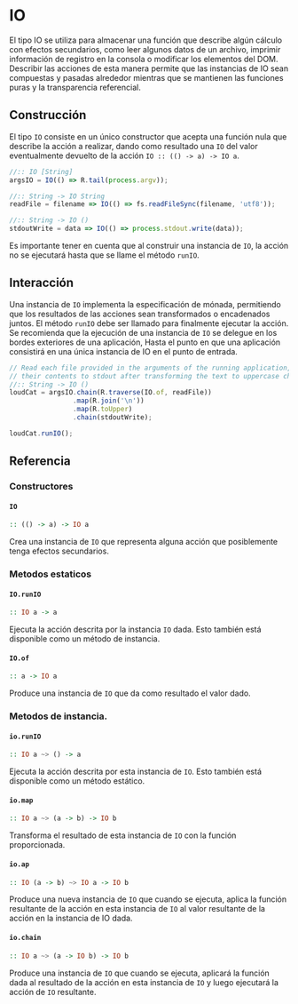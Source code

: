# IO

El tipo IO se utiliza para almacenar una función que describe algún cálculo con efectos secundarios, como leer algunos datos de un archivo, imprimir información de registro en la consola o modificar los elementos del DOM.
Describir las acciones de esta manera permite que las instancias de IO sean compuestas y pasadas alrededor mientras que se mantienen las funciones puras y la  transparencia referencial.

## Construcción

El tipo `IO` consiste en un único constructor que acepta una función nula que describe la acción a realizar, dando como resultado una `IO` del valor eventualmente devuelto de la acción `IO :: (() -> a) -> IO a`.

```js
//:: IO [String]
argsIO = IO(() => R.tail(process.argv));

//:: String -> IO String
readFile = filename => IO(() => fs.readFileSync(filename, 'utf8'));

//:: String -> IO ()
stdoutWrite = data => IO(() => process.stdout.write(data));
```
Es importante tener en cuenta que al construir una instancia de `IO`, la acción no se ejecutará hasta que se llame el método `runIO`.

## Interacción

Una instancia de `IO` implementa la especificación de mónada, permitiendo que los resultados de las acciones sean transformados o encadenados juntos. El método `runIO` debe ser llamado para finalmente ejecutar la acción. Se recomienda que la ejecución de una instancia de `IO` se delegue en los bordes exteriores de una aplicación,
Hasta el punto en que una aplicación consistirá en una única instancia de IO en el punto de entrada.

```js
// Read each file provided in the arguments of the running application, echoing
// their contents to stdout after transforming the text to uppercase characters
//:: String -> IO ()
loudCat = argsIO.chain(R.traverse(IO.of, readFile))
                .map(R.join('\n'))
                .map(R.toUpper)
                .chain(stdoutWrite);

loudCat.runIO();
```

## Referencia

### Constructores

#### `IO`
```hs
:: (() -> a) -> IO a
```
Crea una instancia de `IO` que representa alguna acción que posiblemente tenga efectos secundarios.

### Metodos estaticos

#### `IO.runIO`
```hs
:: IO a -> a
```
Ejecuta la acción descrita por la instancia `IO` dada. Esto también está disponible como un método de instancia.

#### `IO.of`
```hs
:: a -> IO a
```
Produce una instancia de `IO` que da como resultado el valor dado.

### Metodos de instancia.

#### `io.runIO`
```hs
:: IO a ~> () -> a
```
Ejecuta la acción descrita por esta instancia de `IO`. Esto también está disponible como un método estático.

#### `io.map`
```hs
:: IO a ~> (a -> b) -> IO b
```
Transforma el resultado de esta instancia de `IO` con la función proporcionada.

#### `io.ap`
```hs
:: IO (a -> b) ~> IO a -> IO b
```
Produce una nueva instancia de `IO` que cuando se ejecuta, aplica la función resultante de la acción en esta instancia de `IO` al valor resultante de la acción en la instancia de IO dada.

#### `io.chain`
```hs
:: IO a ~> (a -> IO b) -> IO b
```
Produce una instancia de `IO` que cuando se ejecuta, aplicará la función dada al resultado de la acción en esta instancia de `IO` y luego ejecutará la acción de `IO` resultante.